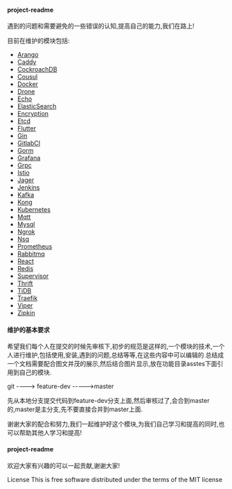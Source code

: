 #### project-readme

遇到的问题和需要避免的一些错误的认知,提高自己的能力,我们在路上!

目前在维护的模块包括:

* [Arango]()
* [Caddy]()
* [CockroachDB]()
* [Cousul]()
* [Docker]()
* [Drone]()
* [Echo]()
* [ElasticSearch]()
* [Encryption]()
* [Etcd]()
* [Flutter]()
* [Gin]()
* [GitlabCI]()
* [Gorm]()
* [Grafana]()
* [Grpc]()
* [Istio]()
* [Jager]()
* [Jenkins]()
* [Kafka]()
* [Kong]()
* [Kubernetes]()
* [Mqtt]()
* [Mysql]()
* [Ngrok]()
* [Nsq]()
* [Prometheus]()
* [Rabbitmq]()
* [React]()
* [Redis]()
* [Supervisor]()
* [Thrift]()
* [TiDB]()
* [Traefik]()
* [Viper]()
* [Zipkin]()


#### 维护的基本要求

希望我们每个人在提交的时候先审核下,初步的规范是这样的,一个模块的技术,一个人进行维护,包括使用,安装,遇到的问题,总结等等,在这些内容中可以编辑的
总结成一个文档需要配合图文并茂的展示,然后结合图片显示,放在功能目录asstes下面引用到自己的模块.


git ----> feature-dev ----->master


先从本地分支提交代码到feature-dev分支上面,然后审核过了,会合到master的,master是主分支,先不要直接合并到master上面.



谢谢大家的配合和努力,我们一起维护好这个模块,为我们自己学习和提高的同时,也可以帮助其他人学习和提高!


#### project-readme

欢迎大家有兴趣的可以一起贡献,谢谢大家!

License
This is free software distributed under the terms of the MIT license

